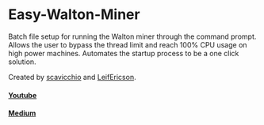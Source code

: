 # Easy-Walton-Miner
Batch file setup for running the Walton miner through the command prompt. Allows the user to bypass the thread limit and reach 100% CPU usage on high power machines. Automates the startup process to be a one click solution.

Created by [scavicchio](https://github.com/scavicchio) and [LeifEricson](https://github.com/EBLeifEricson).


#### [Youtube](https://www.youtube.com/channel/UCfP0gt7jVOvb4SzkihderHQ?view_as=subscriber)
#### [Medium](https://medium.com/@salvycavicchio)
